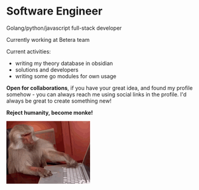 # Software Engineer

Golang/python/javascript full-stack developer

Currently working at Betera team

Current activities:
 - writing my theory database in obsidian
 - solutions and developers
 - writing some go modules for own usage

**Open for collaborations**, if you have your great idea, and found my profile somehow - you can always reach me using social links in the profile. I'd always be great to create something new!

**Reject humanity, become monke!**

 ![mpnke](monke.gif)

    
